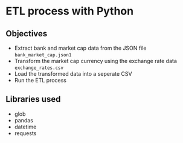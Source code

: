 # ETL process with Python
## Objectives

- Extract bank and market cap data from the JSON file `bank_market_cap.json1`
- Transform the market cap currency using the exchange rate data `exchange_rates.csv`
- Load the transformed data into a seperate CSV
- Run the ETL process

## Libraries used
- glob
- pandas
- datetime
- requests
